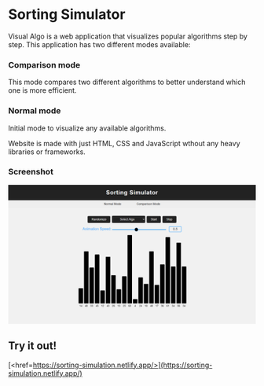 
# Sorting Simulator
Visual Algo is a web application that visualizes popular algorithms step by step.
This application has two different modes available:


### Comparison mode
This mode compares two different algorithms to better understand which one is more efficient.

### Normal mode
Initial mode to visualize any available algorithms.

Website is made with just HTML, CSS and JavaScript wthout any heavy libraries or frameworks.

### Screenshot
<img src="Sorting Simulator (Screenshot).png">

## Try it out!
[<href=https://sorting-simulation.netlify.app/>](https://sorting-simulation.netlify.app/)

